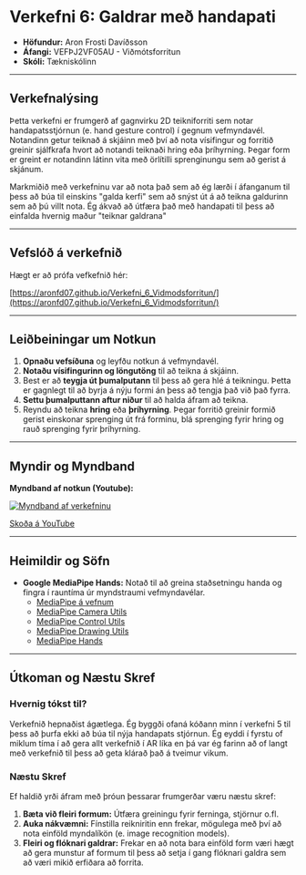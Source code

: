 # Verkefni 6: Galdrar með handapati

- **Höfundur:** Aron Frosti Davíðsson
- **Áfangi:** VEFÞJ2VF05AU - Viðmótsforritun
- **Skóli:** Tækniskólinn

---

## Verkefnalýsing

Þetta verkefni er frumgerð af gagnvirku 2D teikniforriti sem notar handapatsstjórnun (e. hand gesture control) í gegnum vefmyndavél. Notandinn getur teiknað á skjáinn með því að nota vísifingur og forritið greinir sjálfkrafa hvort að notandi teiknaði hring eða þríhyrning. Þegar form er greint er notandinn látinn vita með örlítilli sprenginungu sem að gerist á skjánum.

Markmiðið með verkefninu var að nota það sem að ég lærði í áfanganum til þess að búa til einskins "galda kerfi" sem að snýst út á að teikna galdurinn sem að þú villt nota. Ég ákvað að útfæra það með handapati til þess að einfalda hvernig maður "teiknar galdrana"

---

## Vefslóð á verkefnið

Hægt er að prófa vefkefnið hér:

[https://aronfd07.github.io/Verkefni_6_Vidmodsforritun/](https://aronfd07.github.io/Verkefni_6_Vidmodsforritun/)

---

## Leiðbeiningar um Notkun

1.  **Opnaðu vefsíðuna** og leyfðu notkun á vefmyndavél.
2.  **Notaðu vísifingurinn og löngutöng** til að teikna á skjáinn.
3.  Best er að **teygja út þumalputann** til þess að gera hlé á teikningu. Þetta er gagnlegt til að byrja á nýju formi án þess að tengja það við það fyrra.
4.  **Settu þumalputtann aftur niður** til að halda áfram að teikna.
5.  Reyndu að teikna **hring** eða **þríhyrning**. Þegar forritið greinir formið gerist einskonar sprenging út frá forminu, blá sprenging fyrir hring og rauð sprenging fyrir þríhyrning.

---

## Myndir og Myndband

**Myndband af notkun (Youtube):**

[![Myndband af verkefninu](https://img.youtube.com/vi/RqOJxQKZ9W8/0.jpg)](https://youtu.be/RqOJxQKZ9W8)

[Skoða á YouTube](https://youtu.be/RqOJxQKZ9W8)

---

## Heimildir og Söfn

- **Google MediaPipe Hands:** Notað til að greina staðsetningu handa og fingra í rauntíma úr myndstraumi vefmyndavélar.  
  - [MediaPipe á vefnum](https://developers.google.com/mediapipe)
  - [MediaPipe Camera Utils](https://cdn.jsdelivr.net/npm/@mediapipe/camera_utils/camera_utils.js)
  - [MediaPipe Control Utils](https://cdn.jsdelivr.net/npm/@mediapipe/control_utils/control_utils.js)
  - [MediaPipe Drawing Utils](https://cdn.jsdelivr.net/npm/@mediapipe/drawing_utils/drawing_utils.js)
  - [MediaPipe Hands](https://cdn.jsdelivr.net/npm/@mediapipe/hands/hands.js)


---

## Útkoman og Næstu Skref

### Hvernig tókst til?
Verkefnið hepnaðist ágætlega. Ég byggði ofaná kóðann minn í verkefni 5 til þess að þurfa ekki að búa til nýja handapats stjórnun. Ég eyddi í fyrstu of miklum tíma í að gera allt verkefnið í AR líka en þá var ég farinn að of langt með verkefnið til þess að geta klárað það á tveimur vikum.

### Næstu Skref
Ef haldið yrði áfram með þróun þessarar frumgerðar væru næstu skref:

1.  **Bæta við fleiri formum:** Útfæra greiningu fyrir ferninga, stjörnur o.fl.
2.  **Auka nákvæmni:** Fínstilla reikniritin enn frekar, mögulega með því að nota einföld myndalíkön (e. image recognition models).
4.  **Fleiri og flóknari galdrar:** Frekar en að nota bara einföld form væri hægt að gera munstur af formum til þess að setja í gang flóknari galdra sem að væri mikið erfiðara að forrita.
